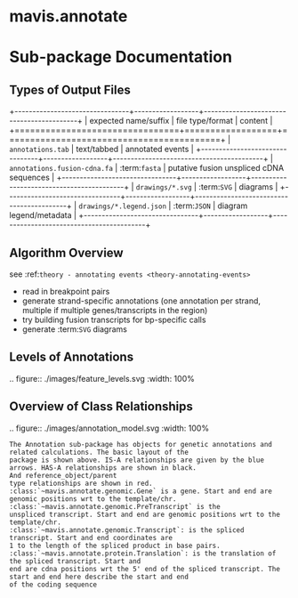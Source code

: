 # mavis.annotate

# Sub-package Documentation


## Types of Output Files

+--------------------------------+------------------+------------------------------------------+
| expected name/suffix           | file type/format | content                                  |
+================================+==================+==========================================+
| ``annotations.tab``            | text/tabbed      | annotated events                         |
+--------------------------------+------------------+------------------------------------------+
| ``annotations.fusion-cdna.fa`` | :term:`fasta`    | putative fusion unspliced cDNA sequences |
+--------------------------------+------------------+------------------------------------------+
| ``drawings/*.svg``             | :term:`SVG`      | diagrams                                 |
+--------------------------------+------------------+------------------------------------------+
| ``drawings/*.legend.json``     | :term:`JSON`     | diagram legend/metadata                  |
+--------------------------------+------------------+------------------------------------------+


## Algorithm Overview

see :ref:`theory - annotating events <theory-annotating-events>`

- read in breakpoint pairs
- generate strand-specific annotations (one annotation per strand, multiple if multiple genes/transcripts in the region)
- try building fusion transcripts for bp-specific calls
- generate :term:`SVG` diagrams

## Levels of Annotations

.. figure:: ./images/feature_levels.svg
    :width: 100%


## Overview of Class Relationships

.. figure:: ./images/annotation_model.svg
    :width: 100%

    The Annotation sub-package has objects for genetic annotations and related calculations. The basic layout of the
    package is shown above. IS-A relationships are given by the blue arrows. HAS-A relationships are shown in black.
    And reference_object/parent
    type relationships are shown in red. :class:`~mavis.annotate.genomic.Gene` is a gene. Start and end are
    genomic positions wrt to the template/chr. :class:`~mavis.annotate.genomic.PreTranscript` is the
    unspliced transcript. Start and end are genomic positions wrt to the template/chr.
    :class:`~mavis.annotate.genomic.Transcript`: is the spliced transcript. Start and end coordinates are
    1 to the length of the spliced product in base pairs.
    :class:`~mavis.annotate.protein.Translation`: is the translation of the spliced transcript. Start and
    end are cdna positions wrt the 5' end of the spliced transcript. The start and end here describe the start and end
    of the coding sequence
